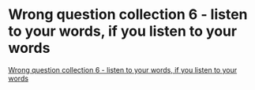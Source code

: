 # Wrong question collection 6 - listen to your words, if you listen to your words
[Wrong question collection 6 - listen to your words, if you listen to your words](https://aiwithcloud.com/2022/09/19/wrong_question_collection_6___listen_to_your_words_if_you_listen_to_your_words/)
